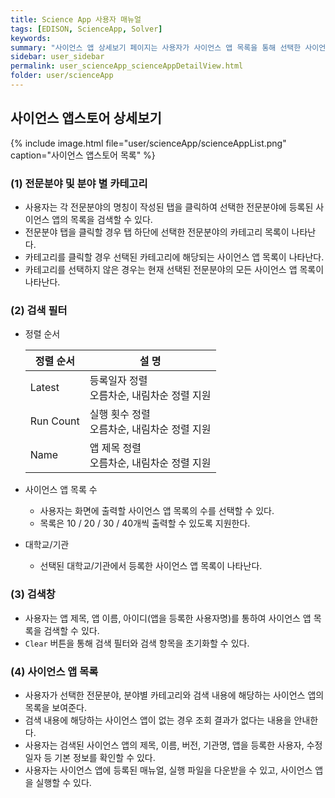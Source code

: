 ```yaml
---
title: Science App 사용자 매뉴얼
tags: [EDISON, ScienceApp, Solver]
keywords:
summary: "사이언스 앱 상세보기 페이지는 사용자가 사이언스 앱 목록을 통해 선택한 사이언스 앱의 상세 정보를 열람할 수 있는 화면이다. <br/>다음은 사이언스 앱 목록 화면의 구성과 기능에 대한 설명이다."
sidebar: user_sidebar
permalink: user_scienceApp_scienceAppDetailView.html
folder: user/scienceApp
---
```


## 사이언스 앱스토어 상세보기


{% include image.html file="user/scienceApp/scienceAppList.png" caption="사이언스 앱스토어 목록" %}

### (1) 전문분야 및 분야 별 카테고리

- 사용자는 각 전문분야의 명칭이 작성된 탭을 클릭하여 선택한 전문분야에 등록된 사이언스 앱의 목록을 검색할 수 있다.
- 전문분야 탭을 클릭할 경우 탭 하단에 선택한 전문분야의 카테고리 목록이 나타난다.
- 카테고리를 클릭할 경우 선택된 카테고리에 해당되는 사이언스 앱 목록이 나타난다.
- 카테고리를 선택하지 않은 경우는 현재 선택된 전문분야의 모든 사이언스 앱 목록이 나타난다.

### (2) 검색 필터
- 정렬 순서

    | 정렬 순서 | 설 명 |
    |------|----------|
    | Latest | 등록일자 정렬<br/>오름차순, 내림차순 정렬 지원 |
    | Run Count | 실행 횟수 정렬<br/>오름차순, 내림차순 정렬 지원 |
    | Name | 앱 제목 정렬<br/>오름차순, 내림차순 정렬 지원 |

- 사이언스 앱 목록 수
    - 사용자는 화면에 출력할 사이언스 앱 목록의 수를 선택할 수 있다.
    - 목록은 10 / 20 / 30 / 40개씩 출력할 수 있도록 지원한다.

- 대학교/기관
    - 선택된 대학교/기관에서 등록한 사이언스 앱 목록이 나타난다.

### (3) 검색창

- 사용자는 앱 제목, 앱 이름, 아이디(앱을 등록한 사용자명)를 통하여 사이언스 앱 목록을 검색할 수 있다.
- `Clear` 버튼을 통해 검색 필터와 검색 항목을 초기화할 수 있다.

### (4) 사이언스 앱 목록

- 사용자가 선택한 전문분야, 분야별 카테고리와 검색 내용에 해당하는 사이언스 앱의 목록을 보여준다.
- 검색 내용에 해당하는 사이언스 앱이 없는 경우 조회 결과가 없다는 내용을 안내한다.
- 사용자는 검색된 사이언스 앱의 제목, 이름, 버전, 기관명, 앱을 등록한 사용자, 수정일자 등 기본 정보를 확인할 수 있다.
- 사용자는 사이언스 앱에 등록된 매뉴얼, 실행 파일을 다운받을 수 있고, 사이언스 앱을 실행할 수 있다. 